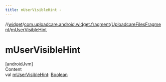 ```yaml
---
title: mUserVisibleHint -
---
```

//[widget](../../index.md)/[com.uploadcare.android.widget.fragment](../index.md)/[UploadcareFilesFragment](index.md)/[mUserVisibleHint](m-user-visible-hint.md)



# mUserVisibleHint  
[androidJvm]  
Content  
val [mUserVisibleHint](m-user-visible-hint.md): [Boolean](https://kotlinlang.org/api/latest/jvm/stdlib/kotlin/-boolean/index.html)  



